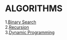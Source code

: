 # ALGORITHMS
1.[Binary Search](https://github.com/compl3xX/ROAD-TO-DSA/tree/main/ALGORITHMS/Binary%20Search)\
2.[Recursion](https://github.com/compl3xX/ROAD-TO-DSA/tree/main/ALGORITHMS/Recursion)\
3.[Dynamic Programming](https://github.com/compl3xX/ROAD-TO-DSA/tree/main/ALGORITHMS/Dynamic%20Programming)

